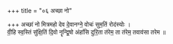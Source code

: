 +++
title = "०६ अच्छा नो"

+++
अच्छा॑ नो मित्रमहो देव दे॒वानग्ने॒ वोचः॑ सुम॒तिं रोद॑स्योः ।  
वी॒हि स्व॒स्तिं सु॑क्षि॒तिं दि॒वो नॄन्द्वि॒षो अंहां॑सि दुरि॒ता त॑रेम॒ ता त॑रेम॒ तवाव॑सा तरेम ॥